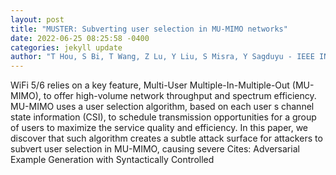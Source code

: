 ```yaml
--- 
layout: post 
title: "MUSTER: Subverting user selection in MU-MIMO networks" 
date: 2022-06-25 08:25:58 -0400 
categories: jekyll update 
author: "T Hou, S Bi, T Wang, Z Lu, Y Liu, S Misra, Y Sagduyu - IEEE INFOCOM 2022-IEEE , 2022" 
--- 
```

WiFi 5/6 relies on a key feature, Multi-User Multiple-In-Multiple-Out (MU-MIMO), to offer high-volume network throughput and spectrum efficiency. MU-MIMO uses a user selection algorithm, based on each user s channel state information (CSI), to schedule transmission opportunities for a group of users to maximize the service quality and efficiency. In this paper, we discover that such algorithm creates a subtle attack surface for attackers to subvert user selection in MU-MIMO, causing severe Cites: Adversarial Example Generation with Syntactically Controlled